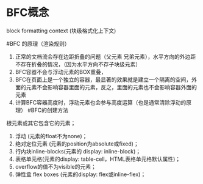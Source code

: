 # BFC概念
block formatting context (块级格式化上下文)

#BFC 的原理（渲染规则）
1. 正常的文档流会存在边距折叠的问题（父元素 兄弟元素），水平方向的外边距不存在折叠的情况，（因为水平方向不存子块级元素）
2. BFC容器不会与浮动元素的BOX重叠， 
3. BFC在页面上是一个独立的容器，最显著的效果就是建立一个隔离的空间，外面的元素不会影响容器里面的元素，反之，里面的元素也不会影响容器外面的元素
4. 计算BFC容器高度时，浮动元素也会参与高度运算（也是通常清除浮动的原理）
#BFC的创建方法

 根元素或其它包含它的元素；
1. 浮动 (元素的float不为none)；
2. 绝对定位元素 (元素的position为absolute或fixed)；
3. 行内块inline-blocks(元素的 display: inline-block)；
4. 表格单元格(元素的display: table-cell，HTML表格单元格默认属性)；
5. overflow的值不为visible的元素；
6. 弹性盒 flex boxes (元素的display: flex或inline-flex)；


